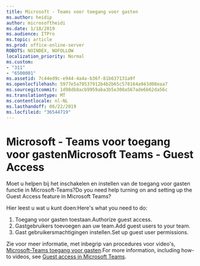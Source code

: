 ```yaml
---
title: Microsoft - Teams voor toegang voor gasten
ms.author: heidip
author: microsoftheidi
ms.date: 1/18/2019
ms.audience: ITPro
ms.topic: article
ms.prod: office-online-server
ROBOTS: NOINDEX, NOFOLLOW
localization_priority: Normal
ms.custom:
- "311"
- "6500001"
ms.assetid: 7c44ed9c-e944-4a4a-b36f-81b637131a9f
ms.openlocfilehash: 5977e5a78537912b4b2b65c578164a943d08eaa7
ms.sourcegitcommit: 1d98db8acb9959aba3b5e308a567ade6b62da56c
ms.translationtype: MT
ms.contentlocale: nl-NL
ms.lasthandoff: 08/22/2019
ms.locfileid: "36544719"
---
```

# <a name="microsoft-teams---guest-access"></a><span data-ttu-id="64c18-102">Microsoft - Teams voor toegang voor gasten</span><span class="sxs-lookup"><span data-stu-id="64c18-102">Microsoft Teams - Guest Access</span></span>

<span data-ttu-id="64c18-103">Moet u helpen bij het inschakelen en instellen van de toegang voor gasten functie in Microsoft-Teams?</span><span class="sxs-lookup"><span data-stu-id="64c18-103">Do you need help turning on and setting up the Guest Access feature in Microsoft Teams?</span></span>

<span data-ttu-id="64c18-104">Hier leest u wat u kunt doen:</span><span class="sxs-lookup"><span data-stu-id="64c18-104">Here's what you need to do:</span></span>

1. <span data-ttu-id="64c18-105">Toegang voor gasten toestaan.</span><span class="sxs-lookup"><span data-stu-id="64c18-105">Authorize guest access.</span></span>
1. <span data-ttu-id="64c18-106">Gastgebruikers toevoegen aan uw team.</span><span class="sxs-lookup"><span data-stu-id="64c18-106">Add guest users to your team.</span></span>
1. <span data-ttu-id="64c18-107">Gast gebruikersmachtigingen instellen.</span><span class="sxs-lookup"><span data-stu-id="64c18-107">Set up guest user permissions.</span></span>

<span data-ttu-id="64c18-108">Zie voor meer informatie, met inbegrip van procedures voor video's, [Microsoft-Teams toegang voor gasten](https://docs.microsoft.com/microsoftteams/guest-access).</span><span class="sxs-lookup"><span data-stu-id="64c18-108">For more information, including how-to videos, see [Guest access in Microsoft Teams](https://docs.microsoft.com/microsoftteams/guest-access).</span></span>
